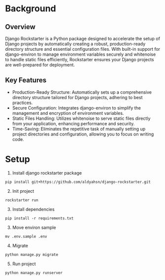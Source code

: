 # Background
## Overview
Django Rockstarter is a Python package designed to accelerate the setup of Django projects by automatically creating a robust, production-ready directory structure and essential configuration files. With built-in support for django-environ to manage environment variables securely and whitenoise to handle static files efficiently, Rockstarter ensures your Django projects are well-prepared for deployment.

## Key Features
- Production-Ready Structure: Automatically sets up a comprehensive directory structure tailored for Django projects, adhering to best practices.
- Secure Configuration: Integrates django-environ to simplify the management and encryption of environment variables.
- Static Files Handling: Utilizes whitenoise to serve static files directly from your application, enhancing performance and security.
- Time-Saving: Eliminates the repetitive task of manually setting up project directories and configuration, allowing you to focus on writing code.


# Setup

1. Install django rockstarter package

```
pip install git+https://github.com/aldyahsn/django-rockstarter.git
```

2. Init project
```
rockstarter run
```

3. Install dependencies
```
pip install -r requirements.txt
```

3. Move environ sample

```
mv .env.sample .env
```

4. Migrate
```
python manage.py migrate
```

5. Run project
```
python manage.py runserver
```
